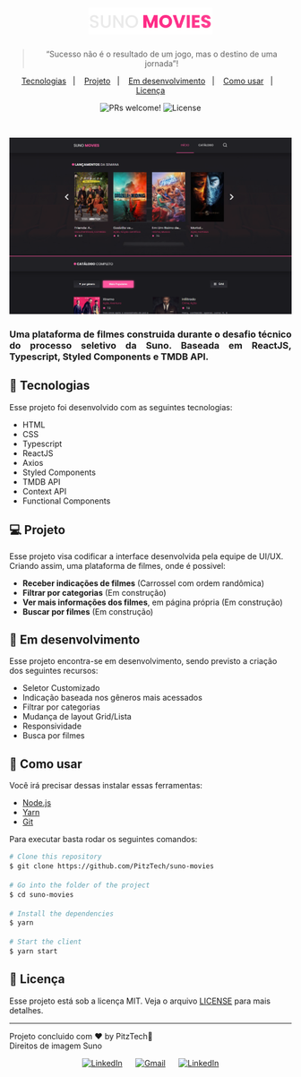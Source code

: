 <h1 align="center">
  <a href="https://github.com/PitzTech/suno-movies"><img alt="Suno Movies" title="Suno Movies" src=".github/logo.svg" width="220px" /></a>
</h1>

<blockquote align="center">“Sucesso não é o resultado de um jogo, mas o destino de uma jornada”!</blockquote>

<p align="center">
  <a href="#-tecnologias">Tecnologias</a>&nbsp;&nbsp;&nbsp;|&nbsp;&nbsp;&nbsp;
  <a href="#-projeto">Projeto</a>&nbsp;&nbsp;&nbsp;|&nbsp;&nbsp;&nbsp;
  <a href="#-em-desenvolvimento">Em desenvolvimento</a>&nbsp;&nbsp;&nbsp;|&nbsp;&nbsp;&nbsp;
  <a href="#-como-usar">Como usar</a>&nbsp;&nbsp;&nbsp;|&nbsp;&nbsp;&nbsp;
  <a href="#memo-licença">Licença</a>
</p>

<p align="center">
 <img src="https://img.shields.io/static/v1?label=PRs&message=welcome&color=49AA26&labelColor=000000" alt="PRs welcome!" />

  <img alt="License" src="https://img.shields.io/static/v1?label=license&message=MIT&color=49AA26&labelColor=000000">
</p>

<br>

<p align="center">
   <img src="./.github/screenshot.png" alt="Suno Movies Demo">
</p>

<h3 align="justify">
	Uma plataforma de filmes construida durante o desafio técnico do processo seletivo da Suno. Baseada em ReactJS, Typescript, Styled Components e TMDB API.
</h3>

## 🚀 Tecnologias

Esse projeto foi desenvolvido com as seguintes tecnologias:

-  HTML
-  CSS
-  Typescript
-  ReactJS
-  Axios
-  Styled Components
-  TMDB API
-  Context API
-  Functional Components

## 💻 Projeto

Esse projeto visa codificar a interface desenvolvida pela equipe de UI/UX. Criando assim, uma plataforma de filmes, onde é possivel:

-  **Receber indicações de filmes** (Carrossel com ordem randômica)
-  **Filtrar por categorias** (Em construção)
-  **Ver mais informações dos filmes**, em página própria (Em construção)
-  **Buscar por filmes** (Em construção)

## 🚧 Em desenvolvimento

Esse projeto encontra-se em desenvolvimento, sendo previsto a criação dos seguintes recursos:

-  Seletor Customizado
-  Indicação baseada nos gêneros mais acessados
-  Filtrar por categorias
-  Mudança de layout Grid/Lista
-  Responsividade
-  Busca por filmes

## 👷 Como usar

<p>Você irá precisar dessas instalar essas ferramentas:</p>

-  [Node.js](https://nodejs.org/en/ "Node.js")
-  [Yarn](https://yarnpkg.com/ "Yarn")
-  [Git](https://git-scm.com/ "Git")

Para executar basta rodar os seguintes comandos:

```bash
# Clone this repository
$ git clone https://github.com/PitzTech/suno-movies

# Go into the folder of the project
$ cd suno-movies

# Install the dependencies
$ yarn

# Start the client
$ yarn start

```

## :memo: Licença

Esse projeto está sob a licença MIT. Veja o arquivo [LICENSE](LICENSE.md) para mais detalhes.

---

Projeto concluido com ♥ by PitzTech:wave:
<br>
Direitos de imagem Suno

<p align="center">
  <a href="https://www.linkedin.com/in/victor-laurentino-do-nascimento/"><img alt="LinkedIn" src="https://img.shields.io/badge/LinkedIn-0077B5?style=for-the-badge&logo=linkedin&logoColor=white"></a>
  &nbsp;&nbsp;&nbsp;&nbsp;
  <a href="mailto:victorlaurentino7@gmail.com?subject=Oi%20Victor!%20Vim%20do%20seu%20GitHub"><img alt="Gmail" src="https://img.shields.io/badge/Gmail-D14836?style=for-the-badge&logo=gmail&logoColor=white"></a>
  &nbsp;&nbsp;&nbsp;&nbsp;
  <a href="https://www.linkedin.com/in/victor-laurentino-do-nascimento/"><img alt="LinkedIn" src="https://img.shields.io/badge/LinkedIn-0077B5?style=for-the-badge&logo=linkedin&logoColor=white"></a>
</p>
